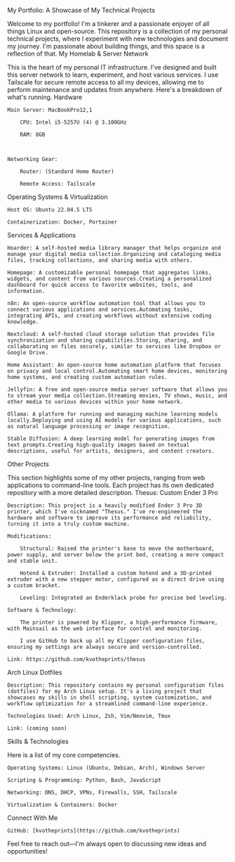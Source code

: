 My Portfolio: A Showcase of My Technical Projects

Welcome to my portfolio! I'm a tinkerer and a passionate enjoyer of all things Linux and open-source. This repository is a collection of my personal technical projects, where I experiment with new technologies and document my journey. I'm passionate about building things, and this space is a reflection of that.
My Homelab & Server Network

This is the heart of my personal IT infrastructure. I've designed and built this server network to learn, experiment, and host various services. I use Tailscale for secure remote access to all my devices, allowing me to perform maintenance and updates from anywhere. Here's a breakdown of what's running.
Hardware

    Main Server: MacBookPro12,1

        CPU: Intel i5-5257U (4) @ 3.100GHz

        RAM: 8GB

        

    Networking Gear:

        Router: (Standard Home Router)

        Remote Access: Tailscale

Operating Systems & Virtualization

    Host OS: Ubuntu 22.04.5 LTS

    Containerization: Docker, Portainer

    

Services & Applications

    Hoarder: A self-hosted media library manager that helps organize and manage your digital media collection.Organizing and cataloging media files, tracking collections, and sharing media with others.

    Homepage: A customizable personal homepage that aggregates links, widgets, and content from various sources.Creating a personalized dashboard for quick access to favorite websites, tools, and information.

    n8n: An open-source workflow automation tool that allows you to connect various applications and services.Automating tasks, integrating APIs, and creating workflows without extensive coding knowledge.

    Nextcloud: A self-hosted cloud storage solution that provides file synchronization and sharing capabilities.Storing, sharing, and collaborating on files securely, similar to services like Dropbox or Google Drive.

    Home Assistant: An open-source home automation platform that focuses on privacy and local control.Automating smart home devices, monitoring home systems, and creating custom automation rules.

    Jellyfin: A free and open-source media server software that allows you to stream your media collection.Streaming movies, TV shows, music, and other media to various devices within your home network.

    Ollama: A platform for running and managing machine learning models locally.Deploying and using AI models for various applications, such as natural language processing or image recognition.

    Stable Diffusion: A deep learning model for generating images from text prompts.Creating high-quality images based on textual descriptions, useful for artists, designers, and content creators.

Other Projects

This section highlights some of my other projects, ranging from web applications to command-line tools. Each project has its own dedicated repository with a more detailed description.
Thesus: Custom Ender 3 Pro

    Description: This project is a heavily modified Ender 3 Pro 3D printer, which I've nicknamed "Thesus." I've re-engineered the hardware and software to improve its performance and reliability, turning it into a truly custom machine.

    Modifications:

        Structural: Raised the printer's base to move the motherboard, power supply, and server below the print bed, creating a more compact and stable unit.

        Hotend & Extruder: Installed a custom hotend and a 3D-printed extruder with a new stepper motor, configured as a direct drive using a custom bracket.

        Leveling: Integrated an Enderklack probe for precise bed leveling.

    Software & Technology:

        The printer is powered by Klipper, a high-performance firmware, with Mainsail as the web interface for control and monitoring.

        I use GitHub to back up all my Klipper configuration files, ensuring my settings are always secure and version-controlled.

    Link: https://github.com/kvotheprints/thesus

Arch Linux Dotfiles

    Description: This repository contains my personal configuration files (dotfiles) for my Arch Linux setup. It's a living project that showcases my skills in shell scripting, system customization, and workflow optimization for a streamlined command-line experience.

    Technologies Used: Arch Linux, Zsh, Vim/Neovim, Tmux

    Link: (coming soon)

Skills & Technologies

Here is a list of my core competencies.

    Operating Systems: Linux (Ubuntu, Debian, Arch), Windows Server

    Scripting & Programming: Python, Bash, JavaScript

    Networking: DNS, DHCP, VPNs, Firewalls, SSH, Tailscale

    Virtualization & Containers: Docker

    

Connect With Me

    GitHub: [kvotheprints](https://github.com/kvotheprints)

Feel free to reach out—I'm always open to discussing new ideas and opportunities!